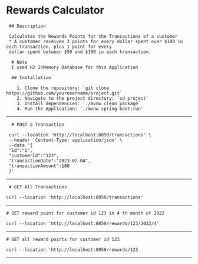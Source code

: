 # Rewards Calculator

     ## Description

     Calculates the Rewards Points for the Transactions of a customer
     * A customer receives 2 points for every dollar spent over $100 in each transaction, plus 1 point for every
     dollar spent between $50 and $100 in each transaction.

      # Note
      I used H2 InMemory Database for this Application

      ## Installation

        1. Clone the repository: `git clone https://github.com/yourusername/project.git`
        2. Navigate to the project directory: `cd project`
        3. Install dependencies: `./mvnw clean package`
        4. Run the Application: `./mvnw spring-boot:run`

----
      # POST a Transaction

     curl --location 'http://localhost:8050/transactions' \
     --header 'Content-Type: application/json' \
     --data '{
     "id":"1",
     "customerId":"123",
     "transactionDate":"2023-02-04",
     "transactionAmount":180
     }'
----

     # GET All Transactions

    curl --location 'http://localhost:8050/transactions'
----

    # GET reward point for customer id 123 in 4 th month of 2022

    curl --location 'http://localhost:8050/rewards/123/2022/4'
----

    # GET all reward points for customer id 123

    curl --location 'http://localhost:8050/rewards/123
----
